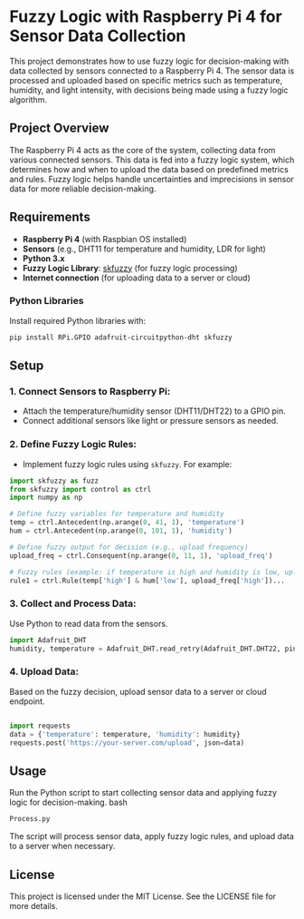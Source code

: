 # Fuzzy Logic with Raspberry Pi 4 for Sensor Data Collection

This project demonstrates how to use fuzzy logic for decision-making with data collected by sensors connected to a Raspberry Pi 4. The sensor data is processed and uploaded based on specific metrics such as temperature, humidity, and light intensity, with decisions being made using a fuzzy logic algorithm.

## Project Overview

The Raspberry Pi 4 acts as the core of the system, collecting data from various connected sensors. This data is fed into a fuzzy logic system, which determines how and when to upload the data based on predefined metrics and rules. Fuzzy logic helps handle uncertainties and imprecisions in sensor data for more reliable decision-making.

## Requirements

- **Raspberry Pi 4** (with Raspbian OS installed)
- **Sensors** (e.g., DHT11 for temperature and humidity, LDR for light)
- **Python 3.x**
- **Fuzzy Logic Library**: [skfuzzy](https://scikit-fuzzy.github.io/) (for fuzzy logic processing)
- **Internet connection** (for uploading data to a server or cloud)
  
### Python Libraries

Install required Python libraries with:

```bash
pip install RPi.GPIO adafruit-circuitpython-dht skfuzzy
```
## Setup

### 1. Connect Sensors to Raspberry Pi:
- Attach the temperature/humidity sensor (DHT11/DHT22) to a GPIO pin.
- Connect additional sensors like light or pressure sensors as needed.

### 2. Define Fuzzy Logic Rules:
- Implement fuzzy logic rules using `skfuzzy`. For example:

```python
import skfuzzy as fuzz
from skfuzzy import control as ctrl
import numpy as np

# Define fuzzy variables for temperature and humidity
temp = ctrl.Antecedent(np.arange(0, 41, 1), 'temperature')
hum = ctrl.Antecedent(np.arange(0, 101, 1), 'humidity')

# Define fuzzy output for decision (e.g., upload frequency)
upload_freq = ctrl.Consequent(np.arange(0, 11, 1), 'upload_freq')

# Fuzzy rules (example: if temperature is high and humidity is low, upload more frequently)
rule1 = ctrl.Rule(temp['high'] & hum['low'], upload_freq['high'])...
```

### 3. Collect and Process Data:
Use Python to read data from the sensors.
```python
import Adafruit_DHT
humidity, temperature = Adafruit_DHT.read_retry(Adafruit_DHT.DHT22, pin)
```
### 4. Upload Data:
Based on the fuzzy decision, upload sensor data to a server or cloud endpoint.
```python

import requests
data = {'temperature': temperature, 'humidity': humidity}
requests.post('https://your-server.com/upload', json=data)
```
## Usage

Run the Python script to start collecting sensor data and applying fuzzy logic for decision-making.
bash

```python
Process.py
```
The script will process sensor data, apply fuzzy logic rules, and upload data to a server when necessary.
## License

This project is licensed under the MIT License. See the LICENSE file for more details.
